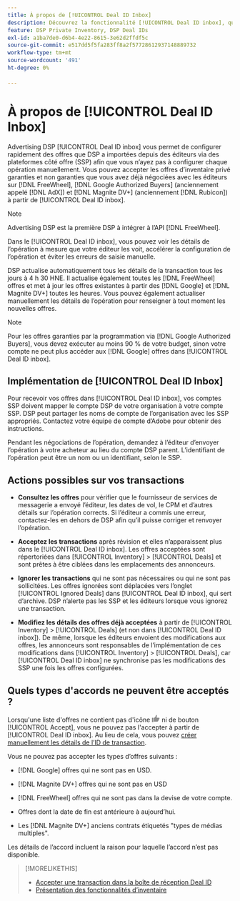 ```yaml
---
title: À propos de [!UICONTROL Deal ID Inbox]
description: Découvrez la fonctionnalité [!UICONTROL Deal ID inbox], qui vous permet d’accepter des offres privées que vous avez déjà négociées avec les éditeurs sur  [!DNL FreeWheel], [!DNL Google Authorized Buyers]  (anciennement appelé [!DNL AdX]), and [!DNL Magnite DV+] (anciennement [!DNL Rubicon]).
feature: DSP Private Inventory, DSP Deal IDs
exl-id: a1ba7de0-d6b4-4e22-8615-3e62d2ffdf5c
source-git-commit: e517dd5f5fa283ff8a2f57728612937148889732
workflow-type: tm+mt
source-wordcount: '491'
ht-degree: 0%

---
```


# À propos de [!UICONTROL Deal ID Inbox]

Advertising DSP [!UICONTROL Deal ID inbox] vous permet de configurer rapidement des offres que DSP a importées depuis des éditeurs via des plateformes côté offre (SSP) afin que vous n’ayez pas à configurer chaque opération manuellement. Vous pouvez accepter les offres d’inventaire privé garanties et non garanties que vous avez déjà négociées avec les éditeurs sur [!DNL FreeWheel], [!DNL Google Authorized Buyers] (anciennement appelé [!DNL AdX]) et [!DNL Magnite DV+] (anciennement [!DNL Rubicon]) à partir de [!UICONTROL Deal ID inbox].

>[!NOTE]
>
>Advertising DSP est la première DSP à intégrer à l’API [!DNL FreeWheel].

Dans le [!UICONTROL Deal ID inbox], vous pouvez voir les détails de l’opération à mesure que votre éditeur les voit, accélérer la configuration de l’opération et éviter les erreurs de saisie manuelle.

<!-- 
Accepting a deal automatically pre-populates a new Deal ID record with details from the publisher, and you need to enter only the publisher [always? or just in some cases?], the media type, who can access the deal, and any attribute labels to apply to the deal so it's easy to find. [Are labels a dimension you can report on?]

For each available deal, you can review the deal details sent directly from the publisher. Some deals are grouped as proposals (packages), and you can see the individual deal details by reviewing the deal.

You can accept any available deal or move an incorrect deal to the Ignored Deals tab. You can also un-ignore deals, which moves them back to the New Deals tab so you can potentially accept them.

For each deal, you can select one publisher and one media type (Desktop Video, Mobile Video, Connected TV, Display, or Audio), and you can share the deal with specific advertisers and with all advertisers for a specific account.
 -->

DSP actualise automatiquement tous les détails de la transaction tous les jours à 4 h 30 HNE. Il actualise également toutes les [!DNL FreeWheel] offres et met à jour les offres existantes à partir des [!DNL Google] et [!DNL Magnite DV+] toutes les heures. Vous pouvez également actualiser manuellement les détails de l’opération pour renseigner à tout moment les nouvelles offres.

<!-- MC: I'm not sure where I got the following. Is this currently true? -->
>[!NOTE]
>
>Pour les offres garanties par la programmation via [!DNL Google Authorized Buyers], vous devez exécuter au moins 90 % de votre budget, sinon votre compte ne peut plus accéder aux [!DNL Google] offres dans [!UICONTROL Deal ID inbox].

## Implémentation de [!UICONTROL Deal ID Inbox]

Pour recevoir vos offres dans [!UICONTROL Deal ID inbox], vos comptes SSP doivent mapper le compte DSP de votre organisation à votre compte SSP. DSP peut partager les noms de compte de l’organisation avec les SSP appropriés. Contactez votre équipe de compte d’Adobe pour obtenir des instructions.

Pendant les négociations de l’opération, demandez à l’éditeur d’envoyer l’opération à votre acheteur au lieu du compte DSP parent. L’identifiant de l’opération peut être un nom ou un identifiant, selon le SSP.

## Actions possibles sur vos transactions

* **Consultez les offres** pour vérifier que le fournisseur de services de messagerie a envoyé l’éditeur, les dates de vol, le CPM et d’autres détails sur l’opération corrects. Si l’éditeur a commis une erreur, contactez-les en dehors de DSP afin qu’il puisse corriger et renvoyer l’opération.

* **Acceptez les transactions** après révision et elles n’apparaissent plus dans le [!UICONTROL Deal ID inbox]. Les offres acceptées sont répertoriées dans [!UICONTROL Inventory] > [!UICONTROL Deals] et sont prêtes à être ciblées dans les emplacements des annonceurs.

* **Ignorer les transactions** qui ne sont pas nécessaires ou qui ne sont pas sollicitées. Les offres ignorées sont déplacées vers l’onglet [!UICONTROL Ignored Deals] dans [!UICONTROL Deal ID inbox], qui sert d’archive. DSP n’alerte pas les SSP et les éditeurs lorsque vous ignorez une transaction.

* **Modifiez les détails des offres déjà acceptées** à partir de [!UICONTROL Inventory] > [!UICONTROL Deals] (et non dans [!UICONTROL Deal ID inbox]). De même, lorsque les éditeurs envoient des modifications aux offres, les annonceurs sont responsables de l’implémentation de ces modifications dans [!UICONTROL Inventory] > [!UICONTROL Deals], car [!UICONTROL Deal ID inbox] ne synchronise pas les modifications des SSP une fois les offres configurées.

## Quels types d&#39;accords ne peuvent être acceptés ?

Lorsqu&#39;une liste d&#39;offres ne contient pas d&#39;icône ![Accept](/help/dsp/assets/accept.png) ni de bouton [!UICONTROL Accept], vous ne pouvez pas l&#39;accepter à partir de [!UICONTROL Deal ID inbox]. Au lieu de cela, vous pouvez [créer manuellement les détails de l’ID de transaction](/help/dsp/inventory/deal-id-create.md).

Vous ne pouvez pas accepter les types d’offres suivants :

* [!DNL Google] offres qui ne sont pas en USD.

* [!DNL Magnite DV+] offres qui ne sont pas en USD

* [!DNL FreeWheel] offres qui ne sont pas dans la devise de votre compte.

* Offres dont la date de fin est antérieure à aujourd’hui.

* Les [!DNL Magnite DV+] anciens contrats étiquetés &quot;types de médias multiples&quot;.

Les détails de l’accord incluent la raison pour laquelle l’accord n’est pas disponible.

>[!MORELIKETHIS]
>
>* [Accepter une transaction dans la boîte de réception Deal ID](deal-id-inbox-accept.md)
>* [Présentation des fonctionnalités d’inventaire](inventory-overview.md)

